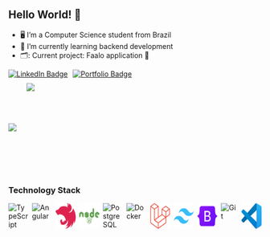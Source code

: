 ## Hello World! 👋

- 🖥️ I’m a Computer Science student from Brazil
- 🌱 I’m currently learning backend development
- 🗂️: Current project: Faalo application 💬

<div style="display: flex; gap: 10px; align-items: center;">
  <a href="https://www.linkedin.com/in/maria-elisa-lima-pedro-ab5178257/" target="_blank">
    <img src="https://img.shields.io/badge/LinkedIn-blue?style=for-the-badge&logo=linkedin&logoColor=white" alt="LinkedIn Badge"/> 
  </a>

  <a href="" target="_blank">
    <img src="https://img.shields.io/badge/Portfolio-%239333ea?style=for-the-badge&logo=about-dot-me&logoColor=white" alt="Portfolio Badge"/>
  </a>
</div>


<div style="display: flex; align-items: center; gap: 20px; padding-top: 10px">
  <a>
    <img loading="lazy" height="180em" src="https://github-readme-stats.vercel.app/api/top-langs/?username=mariaelisalp&layout=compact&langs_count=7&theme=dracula"/>
  </a>

  <img height="180px" src="https://i.pinimg.com/originals/f9/ba/23/f9ba232d6b18c80b3a95c1ec8dc1c796.gif"/>
</div>

### Technology Stack

<div style="display: flex; gap: 7px;">
  <img align="left" alt="TypeScript" width="40px" src="https://cdn.jsdelivr.net/gh/devicons/devicon/icons/typescript/typescript-original.svg" />
  <img align="left" alt="Angular" width="40px" src="https://files.brandlogos.net/svg/sbXzVXnLZr/angular-icon-logo-brandlogos.net_mkt2nazz1.svg" />
  <img align="left" alt="NestJS" width="40px" src="https://github.com/devicons/devicon/blob/master/icons/nestjs/nestjs-original.svg" />
  <img align="left" alt="Node.js" width="40px" src="https://github.com/devicons/devicon/blob/master/icons/nodejs/nodejs-plain-wordmark.svg" />
  <img align="left" alt="PostgreSQL" width="40px" src="https://cdn.jsdelivr.net/gh/devicons/devicon/icons/postgresql/postgresql-original.svg" />
  <img align="left" alt="Docker" width="40px" src="https://cdn.jsdelivr.net/gh/devicons/devicon/icons/docker/docker-original.svg" />
  <img align="left" alt="Laravel" width="40px" src="https://github.com/devicons/devicon/blob/master/icons/laravel/laravel-original.svg" />
  <img align="left" alt="Tailwind CSS" width="40px" src="https://github.com/devicons/devicon/blob/master/icons/tailwindcss/tailwindcss-original.svg" />
  <img align="left" alt="Bootstrap" width="40px" src="https://github.com/devicons/devicon/blob/master/icons/bootstrap/bootstrap-original.svg" />
  <img align="left" alt="Git" width="40px" src="https://www.svgrepo.com/show/303548/git-icon-logo.svg" />
  <img align="left" alt="VS Code" width="40px" src="https://raw.githubusercontent.com/devicons/devicon/ca28c779441053191ff11710fe24a9e6c23690d6/icons/vscode/vscode-original.svg" />
</div>

